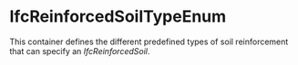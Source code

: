 # IfcReinforcedSoilTypeEnum

This container defines the different predefined types of soil reinforcement that can specify an _IfcReinforcedSoil_.
